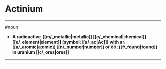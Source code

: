# Actinium
---
#noun
- **A radioactive, [[m/_metallic|metallic]] [[c/_chemical|chemical]] [[e/_element|element]] (symbol: [[a/_ac|Ac]]) with an [[a/_atomic|atomic]] [[n/_number|number]] of 89; [[f/_found|found]] in uranium [[o/_ores|ores]]**
---
---
